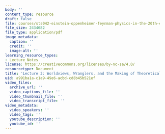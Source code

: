 ```yaml
---
body: ''
content_type: resource
draft: false
file: courses/sts042-einstein-oppenheimer-feynman-physics-in-the-20th-century/mitsts_042j_f20_lec03.pdf
file_size: 2434682
file_type: application/pdf
image_metadata:
  caption: ''
  credit: ''
  image-alt: ''
learning_resource_types:
- Lecture Notes
license: https://creativecommons.org/licenses/by-nc-sa/4.0/
resourcetype: Document
title: 'Lecture 3: Worldviews, Wranglers, and the Making of Theoretical Physicists'
uid: a991ba1a-c1a9-49e6-acbd-cd8b45b521ef
video_files:
  archive_url: ''
  video_captions_file: ''
  video_thumbnail_file: ''
  video_transcript_file: ''
video_metadata:
  video_speakers: ''
  video_tags: ''
  youtube_description: ''
  youtube_id: ''
---
```

